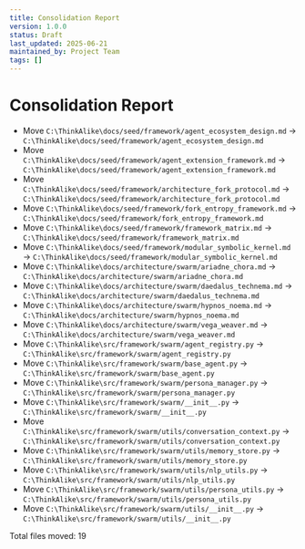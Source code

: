 ```yaml
---
title: Consolidation Report
version: 1.0.0
status: Draft
last_updated: 2025-06-21
maintained_by: Project Team
tags: []
---
```


# Consolidation Report

- Move `C:\ThinkAlike\docs/seed/framework/agent_ecosystem_design.md` → `C:\ThinkAlike\docs/seed/framework/agent_ecosystem_design.md`
- Move `C:\ThinkAlike\docs/seed/framework/agent_extension_framework.md` → `C:\ThinkAlike\docs/seed/framework/agent_extension_framework.md`
- Move `C:\ThinkAlike\docs/seed/framework/architecture_fork_protocol.md` → `C:\ThinkAlike\docs/seed/framework/architecture_fork_protocol.md`
- Move `C:\ThinkAlike\docs/seed/framework/fork_entropy_framework.md` → `C:\ThinkAlike\docs/seed/framework/fork_entropy_framework.md`
- Move `C:\ThinkAlike\docs/seed/framework/framework_matrix.md` → `C:\ThinkAlike\docs/seed/framework/framework_matrix.md`
- Move `C:\ThinkAlike\docs/seed/framework/modular_symbolic_kernel.md` → `C:\ThinkAlike\docs/seed/framework/modular_symbolic_kernel.md`
- Move `C:\ThinkAlike\docs/architecture/swarm/ariadne_chora.md` → `C:\ThinkAlike\docs/architecture/swarm/ariadne_chora.md`
- Move `C:\ThinkAlike\docs/architecture/swarm/daedalus_technema.md` → `C:\ThinkAlike\docs/architecture/swarm/daedalus_technema.md`
- Move `C:\ThinkAlike\docs/architecture/swarm/hypnos_noema.md` → `C:\ThinkAlike\docs/architecture/swarm/hypnos_noema.md`
- Move `C:\ThinkAlike\docs/architecture/swarm/vega_weaver.md` → `C:\ThinkAlike\docs/architecture/swarm/vega_weaver.md`
- Move `C:\ThinkAlike\src/framework/swarm/agent_registry.py` → `C:\ThinkAlike\src/framework/swarm/agent_registry.py`
- Move `C:\ThinkAlike\src/framework/swarm/base_agent.py` → `C:\ThinkAlike\src/framework/swarm/base_agent.py`
- Move `C:\ThinkAlike\src/framework/swarm/persona_manager.py` → `C:\ThinkAlike\src/framework/swarm/persona_manager.py`
- Move `C:\ThinkAlike\src/framework/swarm/__init__.py` → `C:\ThinkAlike\src/framework/swarm/__init__.py`
- Move `C:\ThinkAlike\src/framework/swarm/utils/conversation_context.py` → `C:\ThinkAlike\src/framework/swarm/utils/conversation_context.py`
- Move `C:\ThinkAlike\src/framework/swarm/utils/memory_store.py` → `C:\ThinkAlike\src/framework/swarm/utils/memory_store.py`
- Move `C:\ThinkAlike\src/framework/swarm/utils/nlp_utils.py` → `C:\ThinkAlike\src/framework/swarm/utils/nlp_utils.py`
- Move `C:\ThinkAlike\src/framework/swarm/utils/persona_utils.py` → `C:\ThinkAlike\src/framework/swarm/utils/persona_utils.py`
- Move `C:\ThinkAlike\src/framework/swarm/utils/__init__.py` → `C:\ThinkAlike\src/framework/swarm/utils/__init__.py`

Total files moved: 19
